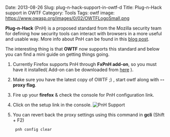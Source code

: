 Date: 2013-08-26
Slug: plug-n-hack-support-in-owtf-d
Title: Plug-n-Hack support in OWTF
Category: Tools
Tags: owtf
image: https://www.owasp.org/images/0/02/OWTFLogoSmall.png

**Plug-n-Hack** (PnH) is a proposed standard from the Mozilla security team
for defining how security tools can interact with browsers in a more
useful and usable way. More info about PnH can be found in this [blog post](https://blog.mozilla.org/security/2013/08/22/plug-n-hack/).


The interesting thing is that **OWTF** now supports this standard and below you can find a mini guide on getting things going.


1. Currently Firefox supports PnH through **FxPnH add-on**, so you must have it installed( Add-on can be downloaded from [here](https://github.com/mozmark/ringleader) ).
2. Make sure you have the latest copy of OWTF ;) , start owtf along with **--proxy flag**.
3. Fire up your **firefox** & check the console for PnH configuration link.
4. Click on the setup link in the console.
![PnH Support](http://i41.tinypic.com/w20jn4.jpg)
5. You can revert back the proxy settings using this command in **gcli** (Shift + F2)

        pnh config clear
